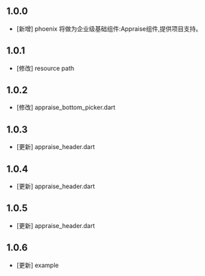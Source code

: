 <!--
 * @Author: lipeng 1162423147@qq.com
 * @Date: 2023-09-24 21:48:33
 * @LastEditors: lipeng 1162423147@qq.com
 * @LastEditTime: 2023-10-10 13:25:47
 * @FilePath: /phoenix_appraise/CHANGELOG.md
 * @Description: 这是默认设置,请设置`customMade`, 打开koroFileHeader查看配置 进行设置: https://github.com/OBKoro1/koro1FileHeader/wiki/%E9%85%8D%E7%BD%AE
-->
## 1.0.0

* [新增] phoenix 将做为企业级基础组件:Appraise组件,提供项目支持。

## 1.0.1

* [修改] resource path

## 1.0.2

* [修改] appraise_bottom_picker.dart 

## 1.0.3

* [更新] appraise_header.dart 

## 1.0.4

* [更新] appraise_header.dart 

## 1.0.5

* [更新] appraise_header.dart 

## 1.0.6

* [更新] example